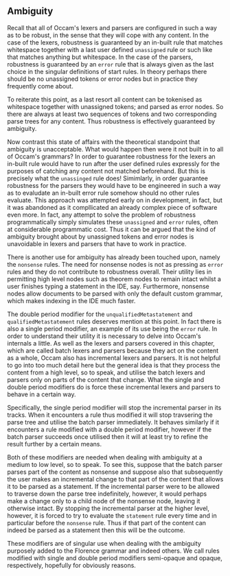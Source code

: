 ## Ambiguity

Recall that all of Occam's lexers and parsers are configured in such a way as to be robust, in the sense that they will cope with any content.
In the case of the lexers, robustness is guaranteed by an in-built rule that matches whitespace together with a last user defined `unassigned` rule or such like that matches anything but whitespace.
In the case of the parsers, robustness is guaranteed by an `error` rule that is always given as the last choice in the singular definitions of start rules.
In theory perhaps there should be no unassigned tokens or error nodes but in practice they frequently come about.

To reiterate this point, as a last resort all content can be tokenised as whitespace together with unassigned tokens; and parsed as error nodes.
So there are always at least two sequences of tokens and two corresponding parse trees for any content.
Thus robustness is effectively guaranteed by ambiguity.

Now contrast this state of affairs with the theoretical standpoint that ambiguity is unacceptable.
What would happen then were it not built in to all of Occam's grammars?
In order to guarantee robustness for the lexers an in-built rule would have to run after the user defined rules expressly for the purposes of catching any content not matched beforehand.
But this is precisely what the `unassinged` rule does!
Simimlarly, in order guarantee robustness for the parsers they would have to be engineered in such a way as to evaludate an in-built error rule somehow should no other rules evaluate.
This approach was attempted early on in development, in fact, but it was abandoned as it compllicated an already complex piece of software even more.
In fact, any attempt to solve the problem of robustness programmatically simply simulates these `unassigned` and `error` rules, often at considerable programmatic cost.
Thus it can be argued that the kind of ambiguity brought about by unassigned tokens and error nodes is unavoidable in lexers and parsers that have to work in practice.

There is another use for ambiguity has already been touched upon, namely the `nonsense` rules.
The need for nonsense nodes is not as pressing as `error` rules and they do not contribute to robustness overall.
Their utility lies in permitting high level nodes such as theorem nodes to remain intact whilst a user finishes typing a statement in the IDE, say.
Furthermore, nonsense nodes allow documents to be parsed with only the default custom grammar, which makes indexing in the IDE much faster.

The double period modifier for the `unqualifiedMetastatement` and `qualifiedMetastatement` rules deserves mention at this point.
In fact there is also a single period modifier, an example of its use being the `error` rule.
In order to understand their utility it is necessary to delve into Occam's internals a little.
As well as the lexers and parsers covered in this chapter, which are called batch lexers and parsers because they act on the content as a whole, Occam also has incremental lexers and parsers.
It is not helpful to go into too much detail here but the general idea is that they process the content from a high level, so to speak, and utilise the batch lexers and parsers only on parts of the content that change.
What the single and double period modifiers do is force these incremental lexers and parsers to behave in a certain way.

Specifically, the single period modifier will stop the incremental parser in its tracks.
When it encounters a rule thus modified it will stop travsering the parse tree and utilise the batch parser immediately.
It behaves similarly if it encounters a rule modified with a double period modifier, however if the batch parser succeeds once utilised then it will at least try to refine the result further by a certain means.

Both of these modifiers are needed when dealing with ambiguity at a medium to low level, so to speak.
To see this, suppose that the batch parser parses part of the content as nonsense and suppose also that subsequently the user makes an incremental change to that part of the content that allows it to be parsed as a statement.
If the incremental parser were to be allowed to traverse down the parse tree indefinitely, however, it would perhaps make a change only to a child node of the nonsense node, leaving it otherwise intact.
By stopping the incremental parser at the higher level, however, it is forced to try to evaluate the `statement` rule every time and in particular before the `nonsense` rule.
Thus if that part of the content can indeed be parsed as a statement then this will be the outcome.

These modifiers are of singular use when dealing with the ambiguity purposely added to the Florence grammar and indeed others.
We call rules modified with single and double period modifiers semi-opaque and opaque, respectively, hopefully for obviously reasons.
